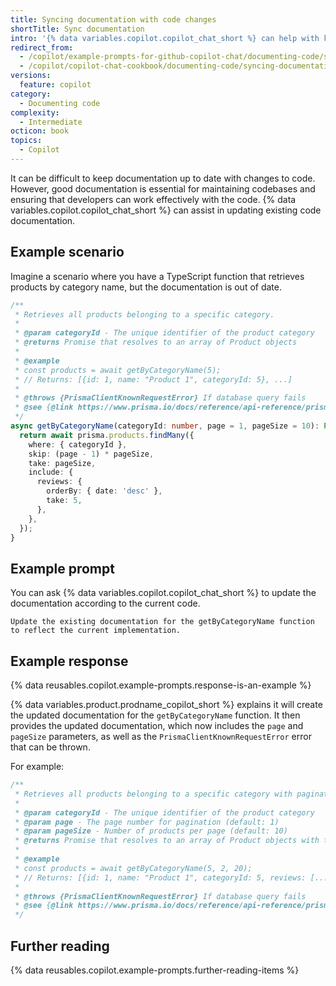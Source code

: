 ```yaml
---
title: Syncing documentation with code changes
shortTitle: Sync documentation
intro: '{% data variables.copilot.copilot_chat_short %} can help with keeping code documentation up-to-date.'
redirect_from:
  - /copilot/example-prompts-for-github-copilot-chat/documenting-code/syncing-documentation-with-code-changes
  - /copilot/copilot-chat-cookbook/documenting-code/syncing-documentation-with-code-changes
versions:
  feature: copilot
category:
  - Documenting code
complexity:
  - Intermediate
octicon: book
topics:
  - Copilot
---
```


It can be difficult to keep documentation up to date with changes to code. However, good documentation is essential for maintaining codebases and ensuring that developers can work effectively with the code. {% data variables.copilot.copilot_chat_short %} can assist in updating existing code documentation.

## Example scenario

 Imagine a scenario where you have a TypeScript function that retrieves products by category name, but the documentation is out of date.

```typescript
/**
 * Retrieves all products belonging to a specific category.
 *
 * @param categoryId - The unique identifier of the product category
 * @returns Promise that resolves to an array of Product objects
 *
 * @example
 * const products = await getByCategoryName(5);
 * // Returns: [{id: 1, name: "Product 1", categoryId: 5}, ...]
 *
 * @throws {PrismaClientKnownRequestError} If database query fails
 * @see {@link https://www.prisma.io/docs/reference/api-reference/prisma-client-reference#findmany}
 */
async getByCategoryName(categoryId: number, page = 1, pageSize = 10): Promise<Products[]> {
  return await prisma.products.findMany({
    where: { categoryId },
    skip: (page - 1) * pageSize,
    take: pageSize,
    include: {
      reviews: {
        orderBy: { date: 'desc' },
        take: 5,
      },
    },
  });
}
```

## Example prompt

You can ask {% data variables.copilot.copilot_chat_short %} to update the documentation according to the current code.

`Update the existing documentation for the getByCategoryName function to reflect the current implementation.`

## Example response

{% data reusables.copilot.example-prompts.response-is-an-example %}

{% data variables.product.prodname_copilot_short %} explains it will create the updated documentation for the `getByCategoryName` function. It then provides the updated documentation, which now includes the `page` and `pageSize` parameters, as well as the `PrismaClientKnownRequestError` error that can be thrown.

For example:

```typescript
/**
 * Retrieves all products belonging to a specific category with pagination and recent reviews.
 *
 * @param categoryId - The unique identifier of the product category
 * @param page - The page number for pagination (default: 1)
 * @param pageSize - Number of products per page (default: 10)
 * @returns Promise that resolves to an array of Product objects with their 5 most recent reviews
 *
 * @example
 * const products = await getByCategoryName(5, 2, 20);
 * // Returns: [{id: 1, name: "Product 1", categoryId: 5, reviews: [...5 recent reviews]}, ...]
 *
 * @throws {PrismaClientKnownRequestError} If database query fails
 * @see {@link https://www.prisma.io/docs/reference/api-reference/prisma-client-reference#findmany}
 */
```

## Further reading

{% data reusables.copilot.example-prompts.further-reading-items %}

